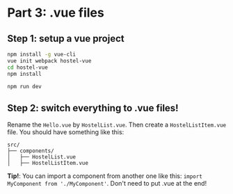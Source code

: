 # Part 3: .vue files

## Step 1: setup a vue project

```bash
npm install -g vue-cli
vue init webpack hostel-vue
cd hostel-vue
npm install

npm run dev
```

## Step 2: switch everything to .vue files!

Rename the `Hello.vue` by `HostelList.vue`. Then create a `HostelListItem.vue` file.
You should have something like this:

```
src/
├── components/
│   ├── HostelList.vue
│   ├── HostelListItem.vue
```

**Tip!**: You can import a component from another one like this: `import MyComponent from './MyComponent'`. Don't need to put .vue at the end!